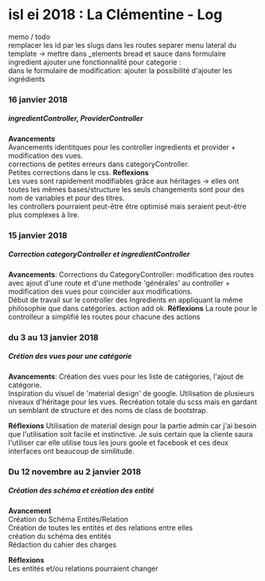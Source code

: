 # isl ei 2018 : La Clémentine - Log
  
 memo / todo  
 remplacer les id par les slugs dans les routes
 separer menu lateral du template -> mettre dans _elements
 bread et sauce dans formulaire ingredient
 ajouter une fonctionnalité pour categorie :   
 dans le formulaire de modification: ajouter la possibilité d'ajouter les ingrédients   
### 16 janvier 2018
##### ingredientController, ProviderController  
**Avancements**  
Avancements identitques pour les controller ingredients et provider + modification des vues.  
corrections de petites erreurs dans categoryController.   
Petites corrections dans le css.
**Reflexions**  
Les vues sont rapidement modifiables grâce aux héritages -> elles ont toutes les mêmes bases/structure
les seuls changements sont pour des nom de variables et pour des titres.  
les controllers pourraient peut-être être optimisé mais seraient peut-être plus complexes à lire.
    
### 15 janvier 2018
##### Correction categoryController et ingredientController

**Avancements**:
Corrections du CategoryController: modification des routes avec ajout d'une route  et d'une 
methode 'générales' au controller + modification des vues pour coincider aux modifications.  
Début de travail sur le controller des Ingredients en appliquant la même philosophie que dans catégories.  action add ok.
**Réflexions** 
La route pour le controlleur a simplifié les routes pour chacune des actions

### du 3 au 13 janvier 2018
##### Crétion des vues pour une catégorie

**Avancements**:
Création des vues pour les liste de catégories, l'ajout de catégorie.  
Inspiration du visuel de 'material design' de google.
Utilisation de plusieurs niveaux d'héritage pour les vues.
Recréation totale du scss mais en gardant un semblant de structure et des noms de class de bootstrap.

**Réflexions** 
Utilisation de material design pour la partie admin car j'ai besoin que l'utilisation 
soit facile et instinctive.  Je suis certain que la cliente saura l'utiliser car 
elle utilise tous les jours goole et facebook et ces deux interfaces ont beaucoup de similitude.

### Du 12 novembre au 2 janvier 2018
##### Création des schéma et création des entité  
  
**Avancement**  
Création du Schéma Entités/Relation  
Création de toutes les entités et des relations entre elles  
création du schéma des entités  
Rédaction du cahier des charges  
  
 **Réflexions**  
 Les entités et/ou relations pourraient changer 

